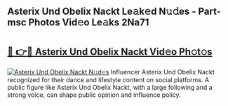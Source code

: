 ## Asterix Und Obelix Nackt Le𝚊k𝚎d N𝚞𝚍es - Part-msc Photos Vid𝚎o Le𝚊ks 2Na71

# <h2><a href="http://fbao3yf.evod.top/?m=Asterix+Und+Obelix+Nackt">🔗 👉🔴 Asterix Und Obelix Nackt Vid𝚎o Ph𝚘t𝚘s</a></h2>

[![Asterix Und Obelix Nackt N𝚞d𝚎s](https://i.imgur.com/8V9OHl7.gif)](http://fbao3yf.evod.top/?m=Asterix+Und+Obelix+Nackt)
Influencer Asterix Und Obelix Nackt recognized for their dance and lifestyle content on social platforms. A public figure like Asterix Und Obelix Nackt, with a large following and a strong voice, can shape public opinion and influence policy. 
